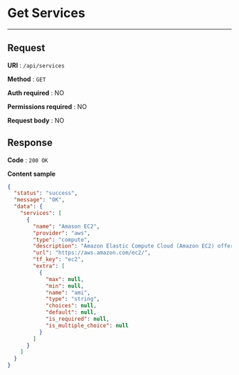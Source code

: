 # Get Services

****

## Request

**URI** : `/api/services`

**Method** : `GET`

**Auth required** : NO

**Permissions required** : NO

**Request body** : NO

## Response

**Code** : `200 OK`

**Content sample**

```json
{
  "status": "success",
  "message": "OK",
  "data": {
    "services": [
      {
        "name": "Amason EC2",
        "provider": "aws",
        "type": "compute",
        "description": "Amazon Elastic Compute Cloud (Amazon EC2) offers the broadest and deepest compute platform.",
        "url": "https://aws.amazon.com/ec2/",
        "tf_key": "ec2",
        "extra": [
          {
            "max": null,
            "min": null,
            "name": "ami",
            "type": "string",
            "choices": null,
            "default": null,
            "is_required": null,
            "is_multiple_choice": null
          }
        ]
      }
    ]
  }
}
```